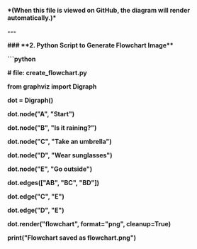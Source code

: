 

**\*(When this file is viewed on GitHub, the diagram will render automatically.)\***



**---**



**### \*\*2. Python Script to Generate Flowchart Image\*\***  

**```python**

**# file: create\_flowchart.py**

**from graphviz import Digraph**



**dot = Digraph()**



**dot.node("A", "Start")**

**dot.node("B", "Is it raining?")**

**dot.node("C", "Take an umbrella")**

**dot.node("D", "Wear sunglasses")**

**dot.node("E", "Go outside")**



**dot.edges(\["AB", "BC", "BD"])**

**dot.edge("C", "E")**

**dot.edge("D", "E")**



**dot.render("flowchart", format="png", cleanup=True)**

**print("Flowchart saved as flowchart.png")**



